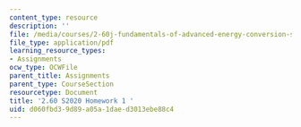 ```yaml
---
content_type: resource
description: ''
file: /media/courses/2-60j-fundamentals-of-advanced-energy-conversion-spring-2020/d060fbd39d89a05a1daed3013ebe88c4_MIT2_60s20_hw1.pdf
file_type: application/pdf
learning_resource_types:
- Assignments
ocw_type: OCWFile
parent_title: Assignments
parent_type: CourseSection
resourcetype: Document
title: '2.60 S2020 Homework 1 '
uid: d060fbd3-9d89-a05a-1dae-d3013ebe88c4
---
```

